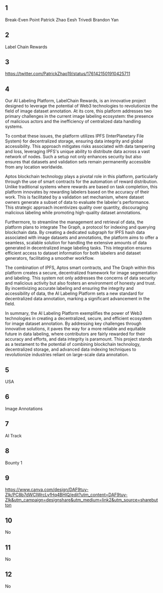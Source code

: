 ## 1
Break-Even Point
Patrick Zhao
Eesh Trivedi
Brandon Yan

## 2
Label Chain Rewards

## 3
https://twitter.com/PatrickZhao19/status/1761421501910425711

## 4
Our AI Labeling Platform, LabelChain Rewards, is an innovative project designed to leverage the potential of Web3 technologies to revolutionize the field of image dataset annotation. At its core, this platform addresses two primary challenges in the current image labeling ecosystem: the presence of malicious actors and the inefficiency of centralized data handling systems.

To combat these issues, the platform utilizes IPFS (InterPlanetary File System) for decentralized storage, ensuring data integrity and global accessibility. This approach mitigates risks associated with data tampering and loss, leveraging IPFS's unique ability to distribute data across a vast network of nodes. Such a setup not only enhances security but also ensures that datasets and validation sets remain permanently accessible from any location worldwide.

Aptos blockchain technology plays a pivotal role in this platform, particularly through the use of smart contracts for the automation of reward distribution. Unlike traditional systems where rewards are based on task completion, this platform innovates by rewarding labelers based on the accuracy of their work. This is facilitated by a validation set mechanism, where dataset owners generate a subset of data to evaluate the labeler's performance. This strategic approach incentivizes quality over quantity, discouraging malicious labeling while promoting high-quality dataset annotations.

Furthermore, to streamline the management and retrieval of data, the platform plans to integrate The Graph, a protocol for indexing and querying blockchain data. By creating a dedicated subgraph for IPFS hash data associated with image datasets and annotations, the platform aims to offer a seamless, scalable solution for handling the extensive amounts of data generated in decentralized image labeling tasks. This integration ensures efficient access to dataset information for both labelers and dataset generators, facilitating a smoother workflow.

The combination of IPFS, Aptos smart contracts, and The Graph within this platform creates a secure, decentralized framework for image segmentation and labeling. This system not only addresses the concerns of data security and malicious activity but also fosters an environment of honesty and trust. By incentivizing accurate labeling and ensuring the integrity and accessibility of data, the AI Labeling Platform sets a new standard for decentralized data annotation, marking a significant advancement in the field.

In summary, the AI Labeling Platform exemplifies the power of Web3 technologies in creating a decentralized, secure, and efficient ecosystem for image dataset annotation. By addressing key challenges through innovative solutions, it paves the way for a more reliable and equitable future in data labeling, where contributors are fairly rewarded for their accuracy and efforts, and data integrity is paramount. This project stands as a testament to the potential of combining blockchain technology, decentralized storage, and advanced data indexing techniques to revolutionize industries reliant on large-scale data annotation.

## 5
USA

## 6    
Image Annotations

## 7
AI Track

## 8
Bounty 1

## 9 
https://www.canva.com/design/DAF9tuy-ZIk/PC8b7dWCIWrcLyfHq4BHlQ/edit?utm_content=DAF9tuy-ZIk&utm_campaign=designshare&utm_medium=link2&utm_source=sharebutton

## 10
No

## 11
No

## 12 
No